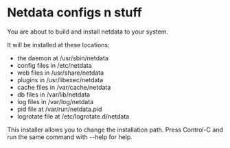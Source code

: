 # Netdata configs n stuff

You are about to build and install netdata to your system.

It will be installed at these locations:

- the daemon at /usr/sbin/netdata
- config files in /etc/netdata
- web files in /usr/share/netdata
- plugins in /usr/libexec/netdata
- cache files in /var/cache/netdata
- db files in /var/lib/netdata
- log files in /var/log/netdata
- pid file at /var/run/netdata.pid
- logrotate file at /etc/logrotate.d/netdata

This installer allows you to change the installation path.
Press Control-C and run the same command with --help for help.
